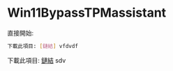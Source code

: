 # Win11BypassTPMassistant
直接開始:
```bash
下載此項目: [鏈結] vfdvdf
```
下載此項目: [鏈結](https://www.youtube.com/watch?v=ppMXtTbNnCs) sdv
